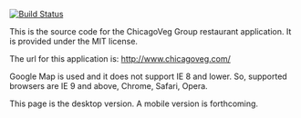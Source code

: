 [![Build Status](https://travis-ci.org/ChicagoVeg/restaurantList.svg?branch=master)](https://travis-ci.org/ChicagoVeg/restaurantList)


This is the source code for the ChicagoVeg Group restaurant application. It is provided under the MIT license. 



The url for this application is: http://www.chicagoveg.com/

Google Map is used and it does not support IE 8 and lower. So, supported browsers are IE 9 and above, Chrome, Safari, Opera. 

This page is the desktop version. A mobile version is forthcoming.